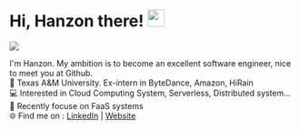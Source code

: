 # Hi, Hanzon there! <img width='30px' height='30px'  src="https://evlic.github.io/dist/github-profile/wave.gif">
![](https://komarev.com/ghpvc/?username=muchengl) <br>

I'm Hanzon. My ambition is to become an excellent software engineer, nice to meet you at Github. </br>
🏫 Texas A&M University. Ex-intern in ByteDance, Amazon, HiRain</br>
💻 Interested in Cloud Computing System, Serverless, Distributed system...</br>
💼 Recently focuse on FaaS systems</br>
🌐 Find me on : [LinkedIn](https://www.linkedin.com/in/hzliu/) | [Website](https://muchengl.github.io)

